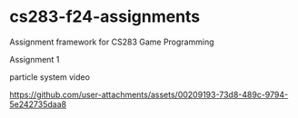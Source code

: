 # cs283-f24-assignments
Assignment framework for CS283 Game Programming

Assignment 1

particle system video


https://github.com/user-attachments/assets/00209193-73d8-489c-9794-5e242735daa8

